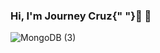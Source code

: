 ### Hi, I'm Journey Cruz{" "}👋 🤠


![MongoDB (3)](https://user-images.githubusercontent.com/62083284/127786965-8da079f6-a69f-4c7f-b01c-a3a382a798a4.png)


